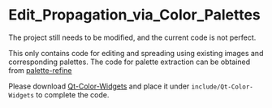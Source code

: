 # Edit_Propagation_via_Color_Palettes

The project still needs to be modified, and the current code is not perfect.

This only contains code for editing and spreading using existing images and corresponding palettes. The code for palette extraction can be obtained from [palette-refine](https://github.com/amberwangyili/palette-refine)

Please download [Qt-Color-Widgets](https://gitlab.com/mattbas/Qt-Color-Widgets) and place it under `include/Qt-Color-Widgets` to complete the code.

